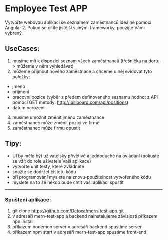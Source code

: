 # Employee Test APP

Vytvořte webovou aplikaci se seznamem zaměstnanců ideálně pomocí Angular 2. Pokud se cítíte jistější s jinými frameworky, použijte Vámi vybraný.

## UseCases:

1. musíme mít k dispozici seznam všech zaměstnanců (třešnička na dortu-> můžeme v něm vyhledávat)
2. můžeme přijmout nového zaměstnace a chceme u něj evidovat tyto položky:

- jméno
- přijmení
- pracovní pozice (výběr z předem definovaného seznamu hodnot z API pomocí GET metody: http://ibillboard.com/api/positions)
- datum narození

3. musíme umožnit změnit jméno zaměstnance
4. zaměstnanec může změnit pozici ve firmě
5. zaměstnanec může firmu opustit

## Tipy:

- UI by mělo být uživatelsky přívětivé a jednoduché na ovládání (pokuste se vžít do role uživatele Vaší aplikace)
- vytvořte unit testy, které zvládnete
- snažte se dodržet čistotu kódu
- při programování myslete na znovu-použitelnost vytvořeného kódu
- myslete na to že někdo bude chtít vaši aplikaci spustit

---

### Spuštení aplikace:

1. git clone https://github.com/Detoxa/mern-test-app.git
2. v adresáři mern-test-app a backend nainstalujeme závislosti příkazem npn install
3. příkazem nodemon server v adresáři backend spustíme server
4. přikazem npm start v adresáři mern-test-app spustíme front-end
